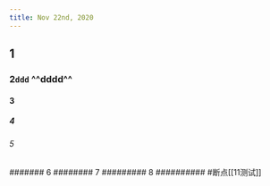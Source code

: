 ```yaml
---
title: Nov 22nd, 2020
---
```


## 1
### 2`ddd`  ^^dddd^^
#### 3
##### 4
###### 5
####### 6
######## 7
######### 8
########## #断点[[11测试]]
